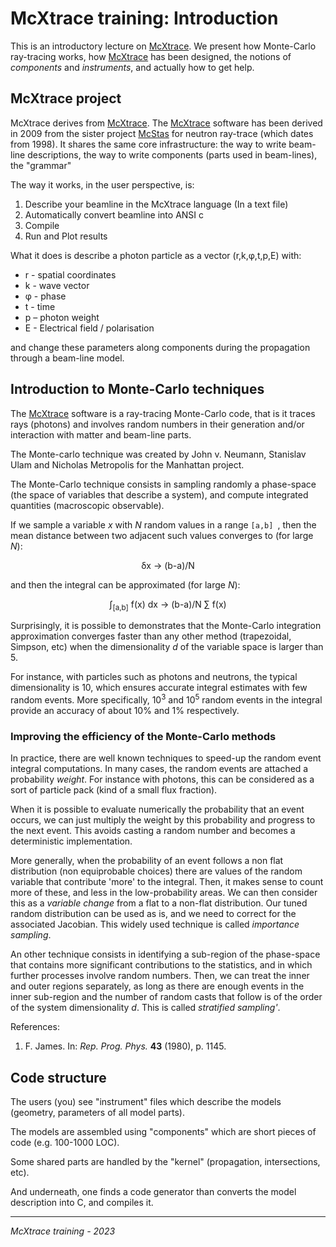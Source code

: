 # McXtrace training: Introduction

This is an introductory lecture on  [McXtrace](http://www.mcxtrace.org). We present how Monte-Carlo ray-tracing works, how  [McXtrace](http://www.mcxtrace.org) has been designed, the notions of *components* and *instruments*, and actually how to get help.

## McXtrace project

McXtrace derives from [McXtrace](http://www.mcxtrace.org). The  [McXtrace](http://www.mcxtrace.org) software has been derived in 2009 from the sister project [McStas](http://www.mcstas.org) for neutron ray-trace (which dates from 1998). It shares the same core infrastructure: the way to write beam-line descriptions, the way to write components (parts used in beam-lines), the "grammar" 

The way it works, in the user perspective, is:

1. Describe your beamline in the McXtrace language (In a text file)
2. Automatically convert beamline into ANSI c
3. Compile
4. Run and Plot results

What it does is describe a photon particle as a vector (r,k,φ,t,p,E) with:

- r - spatial coordinates
- k - wave vector
- φ - phase
- t - time
- p – photon weight
- E - Electrical field / polarisation

and change these parameters along components during the propagation through a beam-line model.

## Introduction to Monte-Carlo techniques

The  [McXtrace](http://www.mcxtrace.org) software is a ray-tracing Monte-Carlo code, that is it traces rays (photons) and involves random numbers in their generation and/or interaction with matter and beam-line parts.

The Monte-carlo technique was created by John v. Neumann, Stanislav Ulam and Nicholas Metropolis for the Manhattan project.

The Monte-Carlo technique consists in sampling randomly a phase-space (the space of variables that describe a system), and compute integrated quantities (macroscopic observable).

If we sample a variable *x* with *N* random values in a range `[a,b] `, then the mean distance between two adjacent such values converges to (for large *N*):

<dl><center>
&delta;x → (b-a)/N 
</center>
</dl>

and then the integral can be approximated (for large *N*):

<dl><center>
∫<sub>[a,b]</sub> f(x) dx → (b-a)/N  ∑ f(x) 
</center>
</dl>

Surprisingly, it is possible to demonstrates that the Monte-Carlo integration approximation converges faster than any other method (trapezoidal, Simpson, etc) when the dimensionality *d* of the variable space is larger than 5.

For instance, with particles such as photons and neutrons, the typical dimensionality is 10, which ensures accurate integral estimates with few random events. More specifically, 10<sup>3</sup> and  10<sup>5</sup> random events in the integral provide an accuracy of about 10% and 1% respectively.

### Improving the efficiency of the Monte-Carlo methods

In practice, there are well known techniques to speed-up the random event integral computations. In many cases, the random events are attached a probability *weight*. For instance with photons, this can be considered as a sort of particle pack (kind of a small flux fraction). 

When it is possible to evaluate numerically the probability that an event occurs, we can just multiply the weight by this probability and progress to the next event. This avoids casting a random number and becomes a deterministic implementation.

More generally, when the probability of an event follows a non flat distribution (non equiprobable choices) there are values of the random variable that contribute 'more' to the integral. Then, it makes sense to count more of these, and less in the low-probability areas. We can then consider this as a *variable change* from a flat to a non-flat distribution. Our tuned random distribution can be used as is, and we need to correct for the associated Jacobian. This widely used technique is called *importance sampling*. 

An other technique consists in identifying a sub-region of the phase-space that contains more significant contributions to the statistics, and in which further processes involve random numbers. Then, we can treat the inner and outer regions separately, as long as there are enough events in the inner sub-region and the number of random casts that follow is of the order of the system dimensionality *d*. This is called *stratified sampling'*.

References:
1. F. James. In: *Rep. Prog. Phys.* **43** (1980), p. 1145.

## Code structure

The users (you) see "instrument" files which describe the models (geometry, parameters of all model parts). 

The models are assembled using "components" which are short pieces of code (e.g. 100-1000 LOC).

Some shared parts are handled by the "kernel" (propagation, intersections, etc).

And underneath, one finds a code generator than converts the model description into C, and compiles it.

---
*McXtrace training - 2023*
